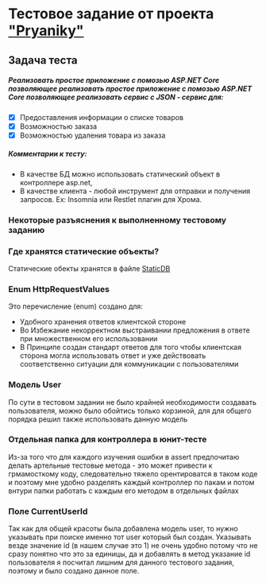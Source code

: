 # Тестовое задание от проекта ["Pryaniky"](https://pryaniky.com/)

## Задача теста
##### Реализовать простое приложение с помозью ASP.NET Core позволяющее реализовать простое приложение с помозью ASP.NET Core позволяющее реализовать сервис с JSON - сервис для:
- [X] Предоставления информации о списке товаров
- [X] Возможностью заказа
- [X] Возможностью удаления товара из заказа

##### Комментарии к тесту:
- В качестве БД можно использовать статический объект в контроллере asp.net,
- В качестве клиента - любой инструмент для отправки и получения запросов. Ex: Insomnia или Restlet плагин для Хрома.

### Некоторые разъяснения к выполненному тестовому заданию
### Где хранятся статические объекты?
Статические обекты хранятся в файле [StaticDB](https://github.com/altamir95/TestTaskForPryaniky/blob/4f6cd4fb69bb28ae66ae6b0681c7ecd188689649/TestTaskForPryaniky/StaticDB.cs)
### Enum HttpRequestValues
Это перечисление (enum) создано для:
- Удобного хранения ответов клиентской стороне
- Во Избежание некорректном выстраивании предложения в ответе при множественном его использовании
- В Принципе создан стандарт ответов для того чтобы клиентская сторона могла использовать ответ и уже действовать соответственно ситуации для коммуникации с пользователями

### Модель User

По сути в тестовом задании не было крайней необходимости создавать пользователя, можно было обойтись только корзиной, для для общего порядка решил также использовать данную модель
### Отдельная папка для контроллера в юнит-тесте

Из-за того что для каждого изучения ошибки в assert предпочитаю делать артельные тестовые метода - это может привести к грмамосткому коду, следовательно тяжело орентироватся в таком коде и поэтому мне удобно разделять каждый контроллер по пакам и потом внтури папки работать с каждым его методом в отдельных файлах

### Поле **CurrentUserId** 
Так как для общей красоты была добавлена модель user, то нужно указывать при поиске именно тот user который был создан. Указывать везде значение id (в нашем случае это 1) не очень удобно потому что не сразу понятно что это за единицы, да и добавлять в метод указание id пользователя я посчитал лишним для данного тестового задания, поэтому и было создано данное поле.
